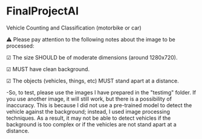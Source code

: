 # FinalProjectAI
Vehicle Counting and Classification (motorbike or car)

⚠️ Please pay attention to the following notes about the image to be processed:

☑ The size SHOULD be of moderate dimensions (around 1280x720).

☑ MUST have clean background.

☑ The objects (vehicles, things, etc) MUST stand apart at a distance.

-So, to test, please use the images I have prepared in the "testimg" folder. If you use another image, it will still work, but there is a possibility of inaccuracy. This is because I did not use a pre-trained model to detect the vehicle against the background; instead, I used image processing techniques. As a result, it may not be able to detect vehicles if the background is too complex or if the vehicles are not stand apart at a distance.
